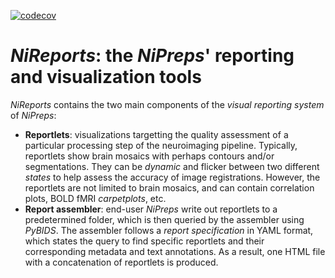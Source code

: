 [![codecov](https://codecov.io/gh/nipreps/nireports/branch/main/graph/badge.svg?token=OPH6D32GWN)](https://codecov.io/gh/nipreps/nireports)

# *NiReports*: the *NiPreps*' reporting and visualization tools

*NiReports* contains the two main components of the *visual reporting system* of *NiPreps*:

  * **Reportlets**: visualizations targetting the quality assessment of a particular processing step of the neuroimaging pipeline.
    Typically, reportlets show brain mosaics with perhaps contours and/or segmentations.
    They can be *dynamic* and flicker between two different *states* to help assess the accuracy of image registrations.
    However, the reportlets are not limited to brain mosaics, and can contain correlation plots, BOLD fMRI *carpetplots*, etc.
  * **Report assembler**: end-user *NiPreps* write out reportlets to a predetermined folder, which is then queried by the assembler using *PyBIDS*.
    The assembler follows a *report specification* in YAML format, which states the query to find specific reportlets and their corresponding metadata and text annotations.
    As a result, one HTML file with a concatenation of reportlets is produced.
